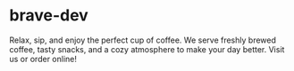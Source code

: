 # brave-dev
Relax, sip, and enjoy the perfect cup of coffee. We serve freshly brewed coffee, tasty snacks, and a cozy atmosphere to make your day better. Visit us or order online!
